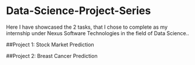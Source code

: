 # Data-Science-Project-Series

Here I have showcased the 2 tasks, that I chose to complete as my internship under Nexus Software Technologies in the field of Data Science..

##Project 1: Stock Market Prediction

##Project 2: Breast Cancer Prediction

